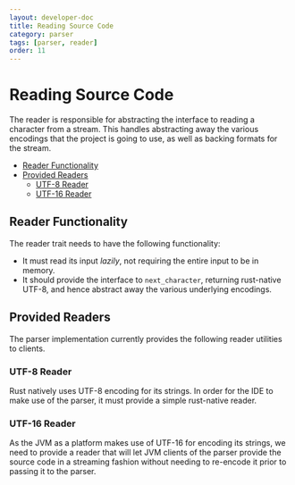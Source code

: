 ```yaml
---
layout: developer-doc
title: Reading Source Code
category: parser
tags: [parser, reader]
order: 11
---
```


# Reading Source Code

The reader is responsible for abstracting the interface to reading a character
from a stream. This handles abstracting away the various encodings that the
project is going to use, as well as backing formats for the stream.

<!-- MarkdownTOC levels="2,3" autolink="true" -->

- [Reader Functionality](#reader-functionality)
- [Provided Readers](#provided-readers)
  - [UTF-8 Reader](#utf-8-reader)
  - [UTF-16 Reader](#utf-16-reader)

<!-- /MarkdownTOC -->

## Reader Functionality

The reader trait needs to have the following functionality:

- It must read its input _lazily_, not requiring the entire input to be in
  memory.
- It should provide the interface to `next_character`, returning rust-native
  UTF-8, and hence abstract away the various underlying encodings.

## Provided Readers

The parser implementation currently provides the following reader utilities to
clients.

### UTF-8 Reader

Rust natively uses UTF-8 encoding for its strings. In order for the IDE to make
use of the parser, it must provide a simple rust-native reader.

### UTF-16 Reader

As the JVM as a platform makes use of UTF-16 for encoding its strings, we need
to provide a reader that will let JVM clients of the parser provide the source
code in a streaming fashion without needing to re-encode it prior to passing it
to the parser.
